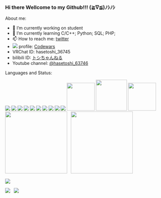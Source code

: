 ### Hi there Wellcome to my Github!!! (≧∇≦)ﾉｼﾉｼ

About me:
- 🔭 I’m currently working on student
- 🌱 I’m currently learning C/C++; Python; SQL; PHP;
- 📫 How to reach me: [twitter](https://twitter.com/hasetoshi_05214)
- ![](https://cdn.icon-icons.com/icons2/2530/PNG/96/codewars_button_icon_151901.png) profile: [Codewars](https://www.codewars.com/users/hasetoshi-03528)
- VRChat ID: hasetoshi_36745
- bilibili ID: [トシちゃんねる](https://b23.tv/KziRMwq)
- Youtube channel: [@hasetoshi_63746](https://www.youtube.com/@hasetoshi_63746/videos)


<h align="left">Languages and Status:</h3>

![](https://cdn.icon-icons.com/icons2/2107/PNG/96/file_type_vscode_icon_130084.png)
![](https://cdn.icon-icons.com/icons2/2107/PNG/96/file_type_python_icon_130221.png)
![](https://cdn.icon-icons.com/icons2/2108/PNG/96/php_icon_130857.png)
![](https://cdn.icon-icons.com/icons2/2107/PNG/96/file_type_powershell_icon_130243.png)
![](https://cdn.icon-icons.com/icons2/2108/PNG/96/javascript_icon_130900.png)
![](https://cdn.icon-icons.com/icons2/2415/PNG/96/c_original_logo_icon_146611.png)
![](https://cdn.icon-icons.com/icons2/2107/PNG/96/file_type_cpp_icon_130670.png)
![](https://cdn.icon-icons.com/icons2/2107/PNG/96/file_type_html_icon_130541.png)
![](https://cdn.icon-icons.com/icons2/2415/PNG/96/mysql_original_wordmark_logo_icon_146417.png)
![](https://cdn.icon-icons.com/icons2/70/PNG/96/ubuntu_14143.png)
<img src="https://www.codewars.com/packs/assets/logo-square-red-big-dark-text.2e091298.png" width="90px">
<img src="https://img.icons8.com/color/2x/windows-logo.png" width="100px">
<img src="https://play-lh.googleusercontent.com/C1tISqYgtW_ejAmnGzvepbaYt7NJLagPelCZ_lzNv06RJPQgBx1_q3VX67z9wc48EgY" width="90px">
&nbsp;
<img src="https://vtuber-love.com/wp-content/uploads/2018/05/header.jpg" width="200">
&nbsp;
<img src="https://www.daiho-c.co.jp/daiho-c/wp-content/uploads/2021/02/youtube%E3%82%A2%E3%82%A4%E3%82%B3%E3%83%B3.png" width="200">


![](http://github-profile-summary-cards.vercel.app/api/cards/profile-details?username=hasetoshi-03528&theme=github_dark)

![](http://github-profile-summary-cards.vercel.app/api/cards/repos-per-language?username=hasetoshi-03528&theme=github_dark)
&nbsp;
![](http://github-profile-summary-cards.vercel.app/api/cards/most-commit-language?username=hasetoshi-03528&theme=github_dark)

